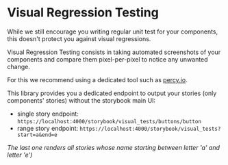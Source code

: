 # Visual Regression Testing

While we still encourage you writing regular unit test for your components, this doesn't protect
you against visual regressions.

Visual Regression Testing consists in taking automated screenshots of your components and compare
them pixel-per-pixel to notice any unwanted change.

For this we recommend using a dedicated tool such as [percy.io](https://percy.io/).

This library provides you a dedicated endpoint to output your stories (only components' stories)
without the storybook main UI:

- single story endpoint: `https://localhost:4000/storybook/visual_tests/buttons/button`
- range story endpoint: `https://localhost:4000/storybook/visual_tests?start=a&end=e`

_The last one renders all stories whose name starting between letter 'a' and letter 'e')_
